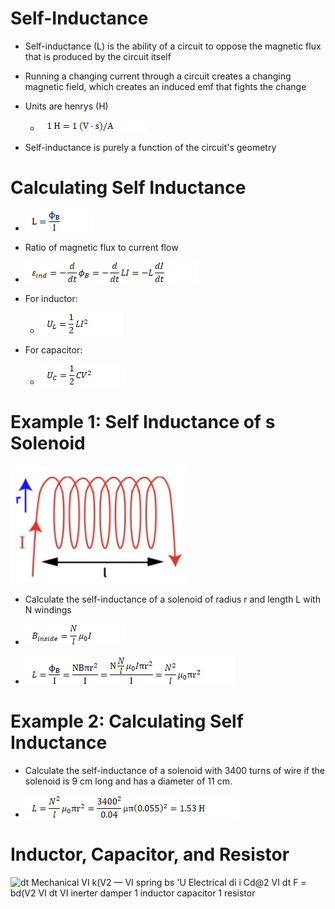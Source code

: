 # Self-Inductance

  -  Self-inductance (L) is the ability of a circuit to oppose the
     magnetic flux that is produced by the circuit itself

  -  Running a changing current through a circuit creates a changing
     magnetic field, which creates an induced emf that fights the
     change

  -  Units are henrys (H)
    
      -  ![C:\\266298A5\\73477446-49B2-471B-AFDD-BCD03931DCDD\_files\\image477.png](./media/image477.png)

  -  Self-inductance is purely a function of the circuit's
     geometry

# Calculating Self Inductance

  -  ![C:\\266298A5\\73477446-49B2-471B-AFDD-BCD03931DCDD\_files\\image478.png](./media/image478.png)

  -  Ratio of magnetic flux to current
     flow

  -  ![C:\\266298A5\\73477446-49B2-471B-AFDD-BCD03931DCDD\_files\\image479.png](./media/image479.png)

  -  For inductor:
    
      -  ![C:\\266298A5\\73477446-49B2-471B-AFDD-BCD03931DCDD\_files\\image480.png](./media/image480.png)

  -  For capacitor:
    
      -  ![C:\\266298A5\\73477446-49B2-471B-AFDD-BCD03931DCDD\_files\\image481.png](./media/image481.png)

# Example 1: Self Inductance of s Solenoid

 ![C:\\266298A5\\73477446-49B2-471B-AFDD-BCD03931DCDD\_files\\image482.png](./media/image482.png)

  -  Calculate the self-inductance of a solenoid of radius r and length
     L with N
     windings

  -  ![C:\\266298A5\\73477446-49B2-471B-AFDD-BCD03931DCDD\_files\\image483.png](./media/image483.png)

  -  ![C:\\266298A5\\73477446-49B2-471B-AFDD-BCD03931DCDD\_files\\image484.png](./media/image484.png)

# Example 2: Calculating Self Inductance

  -  Calculate the self-inductance of a solenoid with 3400 turns of
     wire if the solenoid is 9 cm long and has a diameter of 11
     cm.

  -  ![C:\\266298A5\\73477446-49B2-471B-AFDD-BCD03931DCDD\_files\\image485.png](./media/image485.png)

# Inductor, Capacitor, and Resistor

 ![dt Mechanical VI k(V2 — VI spring bs 'U Electrical di i Cd@2 VI dt F
 = bd(V2 VI dt VI inerter damper 1 inductor capacitor 1 resistor
 ](./media/image486.png)
